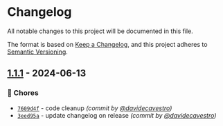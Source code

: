 # Changelog
All notable changes to this project will be documented in this file.

The format is based on [Keep a Changelog](https://keepachangelog.com/en/1.0.0/),
and this project adheres to [Semantic Versioning](https://semver.org/spec/v2.0.0.html).

## [1.1.1] - 2024-06-13
### :wrench: Chores
- [`7609d4f`](https://github.com/davidecavestro/docker-gphotos-cdp/commit/7609d4f5f0ae99ea72d4d15e6ca2b8dbbbf0c27a) - code cleanup *(commit by [@davidecavestro](https://github.com/davidecavestro))*
- [`3eed95a`](https://github.com/davidecavestro/docker-gphotos-cdp/commit/3eed95acfc0b4b09d47918b0fc12cdc8a5b37a88) - update changelog on release *(commit by [@davidecavestro](https://github.com/davidecavestro))*

[1.1.1]: https://github.com/davidecavestro/docker-gphotos-cdp/compare/1.1.0...1.1.1
